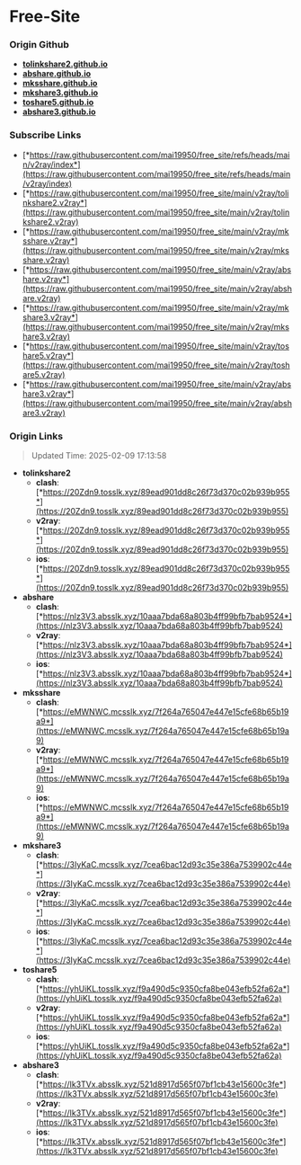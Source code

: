 # Free-Site

### Origin Github

- [**tolinkshare2.github.io**](https://github.com/tolinkshare2/tolinkshare2.github.io)
- [**abshare.github.io**](https://github.com/abshare/abshare.github.io)
- [**mksshare.github.io**](https://github.com/mksshare/mksshare.github.io)
- [**mkshare3.github.io**](https://github.com/mkshare3/mkshare3.github.io)
- [**toshare5.github.io**](https://github.com/toshare5/toshare5.github.io)
- [**abshare3.github.io**](https://github.com/abshare3/abshare3.github.io)

### Subscribe Links

- [*https://raw.githubusercontent.com/mai19950/free_site/refs/heads/main/v2ray/index*](https://raw.githubusercontent.com/mai19950/free_site/refs/heads/main/v2ray/index)
- [*https://raw.githubusercontent.com/mai19950/free_site/main/v2ray/tolinkshare2.v2ray*](https://raw.githubusercontent.com/mai19950/free_site/main/v2ray/tolinkshare2.v2ray)
- [*https://raw.githubusercontent.com/mai19950/free_site/main/v2ray/mksshare.v2ray*](https://raw.githubusercontent.com/mai19950/free_site/main/v2ray/mksshare.v2ray)
- [*https://raw.githubusercontent.com/mai19950/free_site/main/v2ray/abshare.v2ray*](https://raw.githubusercontent.com/mai19950/free_site/main/v2ray/abshare.v2ray)
- [*https://raw.githubusercontent.com/mai19950/free_site/main/v2ray/mkshare3.v2ray*](https://raw.githubusercontent.com/mai19950/free_site/main/v2ray/mkshare3.v2ray)
- [*https://raw.githubusercontent.com/mai19950/free_site/main/v2ray/toshare5.v2ray*](https://raw.githubusercontent.com/mai19950/free_site/main/v2ray/toshare5.v2ray)
- [*https://raw.githubusercontent.com/mai19950/free_site/main/v2ray/abshare3.v2ray*](https://raw.githubusercontent.com/mai19950/free_site/main/v2ray/abshare3.v2ray)

### Origin Links

> Updated Time: 2025-02-09 17:13:58

- **tolinkshare2**
  - **clash**: [*https://20Zdn9.tosslk.xyz/89ead901dd8c26f73d370c02b939b955*](https://20Zdn9.tosslk.xyz/89ead901dd8c26f73d370c02b939b955)
  - **v2ray**: [*https://20Zdn9.tosslk.xyz/89ead901dd8c26f73d370c02b939b955*](https://20Zdn9.tosslk.xyz/89ead901dd8c26f73d370c02b939b955)
  - **ios**: [*https://20Zdn9.tosslk.xyz/89ead901dd8c26f73d370c02b939b955*](https://20Zdn9.tosslk.xyz/89ead901dd8c26f73d370c02b939b955)
- **abshare**
  - **clash**: [*https://nlz3V3.absslk.xyz/10aaa7bda68a803b4ff99bfb7bab9524*](https://nlz3V3.absslk.xyz/10aaa7bda68a803b4ff99bfb7bab9524)
  - **v2ray**: [*https://nlz3V3.absslk.xyz/10aaa7bda68a803b4ff99bfb7bab9524*](https://nlz3V3.absslk.xyz/10aaa7bda68a803b4ff99bfb7bab9524)
  - **ios**: [*https://nlz3V3.absslk.xyz/10aaa7bda68a803b4ff99bfb7bab9524*](https://nlz3V3.absslk.xyz/10aaa7bda68a803b4ff99bfb7bab9524)
- **mksshare**
  - **clash**: [*https://eMWNWC.mcsslk.xyz/7f264a765047e447e15cfe68b65b19a9*](https://eMWNWC.mcsslk.xyz/7f264a765047e447e15cfe68b65b19a9)
  - **v2ray**: [*https://eMWNWC.mcsslk.xyz/7f264a765047e447e15cfe68b65b19a9*](https://eMWNWC.mcsslk.xyz/7f264a765047e447e15cfe68b65b19a9)
  - **ios**: [*https://eMWNWC.mcsslk.xyz/7f264a765047e447e15cfe68b65b19a9*](https://eMWNWC.mcsslk.xyz/7f264a765047e447e15cfe68b65b19a9)
- **mkshare3**
  - **clash**: [*https://3IyKaC.mcsslk.xyz/7cea6bac12d93c35e386a7539902c44e*](https://3IyKaC.mcsslk.xyz/7cea6bac12d93c35e386a7539902c44e)
  - **v2ray**: [*https://3IyKaC.mcsslk.xyz/7cea6bac12d93c35e386a7539902c44e*](https://3IyKaC.mcsslk.xyz/7cea6bac12d93c35e386a7539902c44e)
  - **ios**: [*https://3IyKaC.mcsslk.xyz/7cea6bac12d93c35e386a7539902c44e*](https://3IyKaC.mcsslk.xyz/7cea6bac12d93c35e386a7539902c44e)
- **toshare5**
  - **clash**: [*https://yhUiKL.tosslk.xyz/f9a490d5c9350cfa8be043efb52fa62a*](https://yhUiKL.tosslk.xyz/f9a490d5c9350cfa8be043efb52fa62a)
  - **v2ray**: [*https://yhUiKL.tosslk.xyz/f9a490d5c9350cfa8be043efb52fa62a*](https://yhUiKL.tosslk.xyz/f9a490d5c9350cfa8be043efb52fa62a)
  - **ios**: [*https://yhUiKL.tosslk.xyz/f9a490d5c9350cfa8be043efb52fa62a*](https://yhUiKL.tosslk.xyz/f9a490d5c9350cfa8be043efb52fa62a)
- **abshare3**
  - **clash**: [*https://Ik3TVx.absslk.xyz/521d8917d565f07bf1cb43e15600c3fe*](https://Ik3TVx.absslk.xyz/521d8917d565f07bf1cb43e15600c3fe)
  - **v2ray**: [*https://Ik3TVx.absslk.xyz/521d8917d565f07bf1cb43e15600c3fe*](https://Ik3TVx.absslk.xyz/521d8917d565f07bf1cb43e15600c3fe)
  - **ios**: [*https://Ik3TVx.absslk.xyz/521d8917d565f07bf1cb43e15600c3fe*](https://Ik3TVx.absslk.xyz/521d8917d565f07bf1cb43e15600c3fe)
